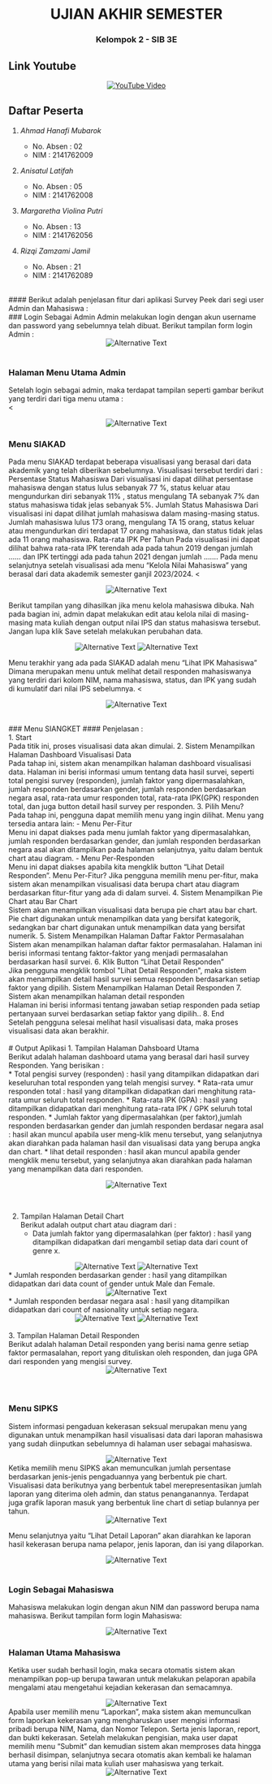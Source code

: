 <h1 align="center">UJIAN AKHIR SEMESTER</h1>
<h3 align="center">Kelompok 2 - SIB 3E</h1>

## Link Youtube

<p align="center">
  <a href="https://www.youtube.com/watch?v=RO-ZHSvAZMk">
    <img src="/images/presentasi.png" alt="YouTube Video">
  </a>
</p>

## Daftar Peserta

1. *Ahmad Hanafi Mubarok*
   - No. Absen : 02
   - NIM : 2141762009

2. *Anisatul Latifah*
   - No. Absen : 05
   - NIM : 2141762008

3. *Margaretha Violina Putri*
   - No. Absen : 13
   - NIM : 2141762056

4. *Rizqi Zamzami Jamil*
   - No. Absen : 21
   - NIM : 2141762089

<br>
#### Berikut adalah penjelasan fitur dari aplikasi Survey Peek dari segi user Admin dan Mahasiswa : 
<br>
### Login Sebagai Admin
Admin melakukan login dengan akun username dan password yang sebelumnya telah dibuat. Berikut tampilan form login Admin :
<div align="center"> 
<img src="/images/halaman_login_admin.png" alt="Alternative Text"> </div>

<br>

### Halaman Menu Utama Admin 
Setelah login sebagai admin, maka terdapat tampilan seperti gambar berikut yang terdiri dari tiga menu utama : <br>
<<div align="center">
<img src="/images/halaman_home_admin.png" alt="Alternative Text">
</div>

### Menu SIAKAD
Pada menu SIAKAD terdapat beberapa visualisasi yang berasal dari data akademik yang telah diberikan sebelumnya. Visualisasi tersebut terdiri dari : 
Persentase Status Mahasiswa
Dari visualisasi ini dapat dilihat persentase mahasiswa dengan status lulus sebanyak 77 %, status keluar atau mengundurkan diri sebanyak 11% , status mengulang TA sebanyak 7% dan status mahasiswa tidak jelas sebanyak 5%.
Jumlah Status Mahasiswa
Dari visualisasi ini dapat dilihat jumlah mahasiswa dalam masing-masing status. Jumlah mahasiswa lulus 173 orang, mengulang TA 15 orang, status keluar atau mengundurkan diri terdapat 17 orang mahasiswa, dan status tidak jelas ada 11 orang mahasiswa. 
Rata-rata IPK Per Tahun
Pada visualisasi ini dapat dilihat bahwa rata-rata IPK terendah ada pada tahun 2019 dengan jumlah …… dan IPK tertinggi ada pada tahun 2021 dengan jumlah …….
Pada menu selanjutnya setelah visualisasi ada menu “Kelola Nilai Mahasiswa” yang berasal dari data akademik semester ganjil 2023/2024.
<<div align="center">
<img src="/images/dashboard_siakad.png" alt="Alternative Text">
</div>












Berikut tampilan yang dihasilkan jika menu kelola mahasiswa dibuka. Nah pada bagian ini, admin dapat melakukan edit atau kelola nilai di masing-masing mata kuliah dengan output nilai IPS dan status mahasiswa tersebut. Jangan lupa klik Save setelah melakukan perubahan data.
<div align="center">
<img src="/images/kelola_nilai_mhs.png" alt="Alternative Text">
<img src="/images/edit_nilai_mhs.png" alt="Alternative Text">
</div>

Menu terakhir yang ada pada SIAKAD adalah menu “Lihat IPK Mahasiswa” 
Dimana merupakan menu untuk melihat detail responden mahasiswanya yang terdiri dari kolom NIM, nama mahasiswa, status, dan IPK yang sudah di kumulatif dari nilai IPS sebelumnya.
<<div align="center">
<img src="/images/rekap_ipk_mhs.png" alt="Alternative Text">
</div>

<br>
### Menu SIANGKET
#### Penjelasan : <br>
1. Start<br>
Pada titik ini, proses visualisasi data akan dimulai.
2. Sistem Menampilkan Halaman Dashboard Visualisasi Data<br>
Pada tahap ini, sistem akan menampilkan halaman dashboard visualisasi data. Halaman ini berisi informasi umum tentang data hasil survei, seperti total pengisi survey (responden), jumlah faktor yang dipermasalahkan, jumlah responden berdasarkan gender, jumlah responden berdasarkan negara asal, rata-rata umur responden total, rata-rata IPK(GPK) responden total, dan juga button detail hasil survey per responden.
3. Pilih Menu?<br>
Pada tahap ini, pengguna dapat memilih menu yang ingin dilihat. Menu yang tersedia antara lain:
    - Menu Per-Fitur<br>
Menu ini dapat diakses pada menu jumlah faktor yang dipermasalahkan, jumlah responden berdasarkan gender, dan jumlah responden berdasarkan negara asal akan ditampilkan pada halaman selanjutnya, yaitu dalam bentuk chart atau diagram.
    - Menu Per-Responden<br>
Menu ini dapat diakses apabila kita mengklik button “Lihat Detail Responden”.
Menu Per-Fitur?
Jika pengguna memilih menu per-fitur, maka sistem akan menampilkan visualisasi data berupa chart atau diagram berdasarkan fitur-fitur yang ada di dalam survei.
4. Sistem Menampilkan Pie Chart atau Bar Chart<br>
Sistem akan menampilkan visualisasi data berupa pie chart atau bar chart. Pie chart digunakan untuk menampilkan data yang bersifat kategorik, sedangkan bar chart digunakan untuk menampilkan data yang bersifat numerik.
5. Sistem Menampilkan Halaman Daftar Faktor Permasalahan <br>
Sistem akan menampilkan halaman daftar faktor permasalahan. Halaman ini berisi informasi tentang faktor-faktor yang menjadi permasalahan berdasarkan hasil survei.
6. Klik Button “Lihat Detail Responden”<br>
Jika pengguna mengklik tombol "Lihat Detail Responden", maka sistem akan menampilkan detail hasil survei semua responden berdasarkan setiap faktor yang dipilih.
Sistem Menampilkan Halaman Detail Responden
7. Sistem akan menampilkan halaman detail responden <br>
Halaman ini berisi informasi tentang jawaban setiap responden pada setiap pertanyaan survei berdasarkan setiap faktor yang dipilih..
8. End<br>
Setelah pengguna selesai melihat hasil visualisasi data, maka proses visualisasi data akan berakhir. <br>
<br>
# Output Aplikasi
1. Tampilan Halaman Dahsboard Utama<br>
Berikut adalah halaman dashboard utama yang berasal dari hasil survey Responden. Yang berisikan : <br>
    * Total pengisi survey (responden) : hasil yang ditampilkan didapatkan dari keseluruhan total responden yang telah mengisi survey.
    * Rata-rata umur responden total : hasil yang ditampilkan didapatkan dari menghitung rata-rata umur seluruh total responden.
    * Rata-rata IPK (GPA) : hasil yang ditampilkan didapatkan dari menghitung rata-rata IPK / GPK seluruh total responden.
    * Jumlah faktor yang dipermasalahkan (per faktor),jumlah responden berdasarkan gender dan jumlah responden berdasar negara asal : hasil akan muncul apabila user meng-klik menu tersebut, yang selanjutnya akan diarahkan pada halaman hasil dan visualisasi data yang berupa angka dan chart. 
    * lihat detail responden : hasil akan muncul apabila gender mengklik menu tersebut, yang selanjutnya akan diarahkan pada halaman yang menampilkan  data dari responden. <br>
<p align ="center">
  <img src="/halaman_dashboard utama.jpg" alt="Alternative Text">
</p><br>

2. Tampilan Halaman Detail Chart<br>
Berikut adalah output chart atau diagram dari :
    * Data jumlah faktor yang dipermasalahkan (per faktor) : hasil yang ditampilkan didapatkan dari mengambil setiap data dari count of genre x. <br>
<div align="center">
    <img src="/chart_genre.png" alt="Alternative Text">
    <img src="/halaman_total faktor 2.jpg" alt="Alternative Text">
</div>
    * Jumlah responden berdasarkan gender : hasil yang ditampilkan didapatkan dari data count of gender untuk Male dan Female.
<div align="center">
    <img src="/halaman_gender.jpg" alt="Alternative Text">
</div>
    * Jumlah responden berdasar negara asal : hasil yang ditampilkan didapatkan dari count of nasionality untuk setiap negara.<br>
<div align="center">
    <img src="/halaman_nasionality 1.jpg" alt="Alternative Text">
    <img src="/halaman_nasionality 2.jpg" alt="Alternative Text">
</div>
<br>
3. Tampilan Halaman Detail Responden<br>
Berikut adalah halaman Detail responden yang berisi nama genre setiap faktor permasalahan, report yang dituliskan oleh responden, dan juga GPA dari responden yang mengisi survey.
<div align="center">
    <img src="/halaman_detail responden.jpg" alt="Alternative Text">
</div>
<br>
<br>

### Menu SIPKS
Sistem informasi pengaduan kekerasan seksual merupakan menu yang digunakan untuk menampilkan hasil visualisasi data dari laporan mahasiswa yang sudah diinputkan sebelumnya di halaman user sebagai mahasiswa. <br>
<div align="center">
    <img src="/images/popup_pks_mhs.png" alt="Alternative Text">
</div>
Ketika memilih menu SIPKS akan memunculkan jumlah persentase berdasarkan jenis-jenis pengaduannya yang berbentuk pie chart.
Visualisasi data berikutnya yang berbentuk tabel merepresentasikan jumlah laporan yang diterima oleh admin, dan status penanganannya.
Terdapat juga grafik laporan masuk yang berbentuk line chart di setiap bulannya per tahun. <br>
<div align="center">
    <img src="/images/dashboard_sipks.png" alt="Alternative Text">
</div>

Menu selanjutnya yaitu “Lihat Detail Laporan” akan diarahkan ke laporan hasil kekerasan berupa nama pelapor, jenis laporan, dan isi yang dilaporkan.
<div align="center">
    <img src="/images/detail_pks.png" alt="Alternative Text">
</div>


<br>

### Login Sebagai Mahasiswa
Mahasiswa melakukan login dengan akun NIM dan password berupa nama mahasiswa.
Berikut tampilan form login Mahasiswa:
<div align="center">
    <img src="/images/halaman_login_mhs.png" alt="Alternative Text">
</div>



### Halaman Utama Mahasiswa
Ketika user sudah berhasil login, maka secara otomatis sistem akan menampilkan pop-up berupa tawaran untuk melakukan pelaporan apabila mengalami atau mengetahui kejadian kekerasan dan semacamnya.
<div align="center">
    <img src="/images/popup_pks_mhs.png" alt="Alternative Text">
</div>
Apabila user memilih menu “Laporkan”, maka sistem akan memunculkan form laporkan kekerasan yang mengharuskan user mengisi informasi pribadi berupa NIM, Nama, dan Nomor Telepon. Serta jenis laporan, report, dan bukti kekerasan.
Setelah melakukan pengisian, maka user dapat memilih menu “Submit” dan kemudian sistem akan memproses data hingga berhasil disimpan, selanjutnya secara otomatis akan kembali ke halaman utama yang berisi nilai mata kuliah user mahasiswa yang terkait.
<div align="center">
    <img src="/images/tambah_laporan_pks.png" alt="Alternative Text">
</div>





